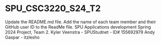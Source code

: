 # SPU_CSC3220_S24_T2

Update the README.md file. Add the name of each team member and their GitHub user ID to the ReadMe file.
SPU Applications development
Spring 2024 Project, Team 2.
Kyler Veenstra - SPUStudnet - ID# 155692979
Andy Gaspar - itzlesho
